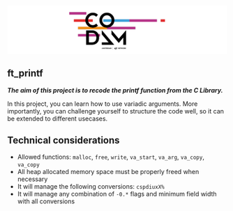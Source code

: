[![Logo](https://github.com/qingqingqingli/readme_images/blob/master/codam_logo_1.png)](https://github.com/qingqingqingli/ft_printf)

## ft_printf
***The aim of this project is to recode the printf function from the C Library.***

In this project, you can learn how to use variadic arguments. More importantly, you can challenge yourself to structure the code well, so it can be extended to different usecases.

## Technical considerations

- Allowed functions: ```malloc```, ```free```, ```write```, ```va_start```, ```va_arg```, ```va_copy```, ```va_copy```
- All heap allocated memory space must be properly freed when necessary
- It will manage the following conversions: ```cspdiuxX%```
- It will manage any combination of ```-0.*``` flags and minimum field width with all conversions

